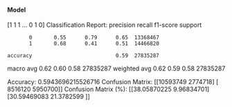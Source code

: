 #### Model
[1 1 1 ... 0 1 0]
Classification Report:
              precision    recall  f1-score   support

           0       0.55      0.79      0.65  13368467
           1       0.68      0.41      0.51  14466820

    accuracy                           0.59  27835287
   macro avg       0.62      0.60      0.58  27835287
weighted avg       0.62      0.59      0.58  27835287

Accuracy: 0.5943696215526716
Confusion Matrix:
[[10593749  2774718]
 [ 8516120  5950700]]
Confusion Matrix (%):
[[38.05870225  9.96834701]
 [30.59469083 21.3782599 ]]
